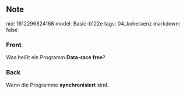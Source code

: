 ## Note
nid: 1612296824168
model: Basic-b122e
tags: 04_koheraenz
markdown: false

### Front
Was heißt ein Programm <b>Data-race free</b>?

### Back
Wenn die Programme <b>synchronisiert</b> sind.
